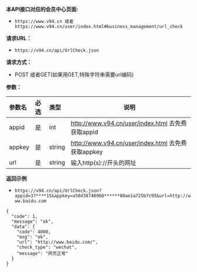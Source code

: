 **本API接口对应的会员中心页面:**
 - `https://www.v94.cn 或者 https://www.v94.cn/user/index.html#business_management/url_check  `
 
**请求URL：** 
- ` https://v94.cn/api/UrlCheck.json `
  
**请求方式：**
- POST 或者GET(如果用GET,特殊字符串需要url编码)

**参数：** 

|参数名|必选|类型|说明|
|:----    |:---|:----- |-----   |
|appid |  是  |    int   |    http://www.v94.cn/user/index.html 去免费获取appid   |
|appkey |  是  |    string   |    http://www.v94.cn/user/index.html 去免费获取appkey   |
|url |  是  |    string   |    输入http(s)://开头的网址   |


**返回示例**
- `https://v94.cn/api/UrlCheck.json?appid=37****15&appkey=a50d38748960******80ae1a725b7c95&url=http://www.baidu.com`

``` 
{
  "code": 1,
  "message": "ok",
  "data": {
    "code": 4000,
    "msg": "ok",
    "url": "http://www.baidu.com/",
    "check_type": "wechat",
    "message": "网页正常"
  }
}

```

